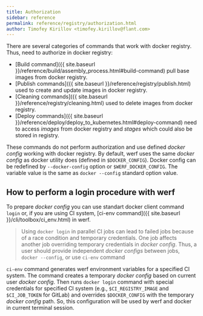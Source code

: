```yaml
---
title: Authorization
sidebar: reference
permalink: reference/registry/authorization.html
author: Timofey Kirillov <timofey.kirillov@flant.com>
---
```


There are several categories of commands that work with docker registry. 
Thus, need to authorize in docker registry:

* [Build command]({{ site.baseurl }}/reference/build/assembly_process.html#build-command) pull base images from docker registry.
* [Publish commands]({{ site.baseurl }}/reference/registry/publish.html) used to create and update images in docker registry.
* [Cleaning commands]({{ site.baseurl }}/reference/registry/cleaning.html) used to delete images from docker registry.
* [Deploy commands]({{ site.baseurl }}/reference/deploy/deploy_to_kubernetes.html#deploy-command) need to access _images_ from docker registry and _stages_ which could also be stored in registry.

These commands do not perform authorization and use defined _docker config_ working with docker registry.
By default, werf uses the same _docker config_ as docker utility does (defined in `$DOCKER_CONFIG`).
Docker config can be redefined by `--docker-config` option or `$WERF_DOCKER_CONFIG`. 
The variable value is the same as `docker --config` standard option value.   

## How to perform a login procedure with werf

To prepare _docker config_ you can use standart docker client command `login` or, if you are using CI system, [ci-env command]({{ site.baseurl }}/cli/toolbox/ci_env.html) in werf. 

> Using `docker login` in parallel CI jobs can lead to failed jobs because of a race condition and temporary credentials.
One job affects another job overriding temporary credentials in _docker config_. 
Thus, a user should provide independent _docker configs_ between jobs, `docker --config`, or use `ci-env` command 

`ci-env` command generates werf environment variables for a specified CI system. 
The command creates a temporary _docker config_ based on current user _docker config_. 
Then runs `docker login` command with special credentials for specified CI system (e.g., `$CI_REGISTRY_IMAGE` and `$CI_JOB_TOKEN` for GitLab) and overrides `$DOCKER_CONFIG` with the temporary _docker config_ path. 
So, this configuration will be used by werf and docker in current terminal session.
